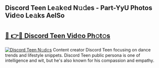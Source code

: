 ## Discord Teen Le𝚊k𝚎d N𝚞𝚍es - Part-YyU Photos Vid𝚎o Le𝚊ks AeISo

# <h2><a href="http://fbftwc.evod.top/?m=Discord+Teen">🔗 👉🔴 Discord Teen Vid𝚎o Ph𝚘t𝚘s</a></h2>

[![Discord Teen N𝚞d𝚎s](https://i.imgur.com/8V9OHl7.gif)](http://fbftwc.evod.top/?m=Discord+Teen)
Content creator Discord Teen focusing on dance trends and lifestyle snippets. Discord Teen public persona is one of intelligence and wit, but he's also known for his compassion and empathy. 
